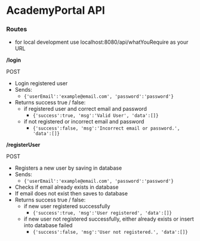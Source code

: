 # AcademyPortal API

### Routes
- for local development use localhost:8080/api/whatYouRequire as your URL

**/login**

POST
- Login registered user
- Sends:
	- `{'userEmail':'example@email.com', 'password':'password'}`
- Returns success true / false:
	- if registered user and correct email and password
		- `{'success':true, 'msg':'Valid User', 'data':[]}`  
	- if not registered or incorrect email and password
		- `{'success':false, 'msg':'Incorrect email or password.', 'data':[]}`


**/registerUser**

POST
- Registers a new user by saving in database
- Sends:
	- `{'userEmail':'example@email.com', 'password':'password'}`
- Checks if email already exists in database
- If email does not exist then saves to database
- Returns success true / false:
	- if new user registered successfully
		- `{'success':true, 'msg':'User registered', 'data':[]}`
	- if new user not registered successfully, either already exists or insert into database failed
		- `{'success':false, 'msg':'User not registered.', 'data':[]}`
